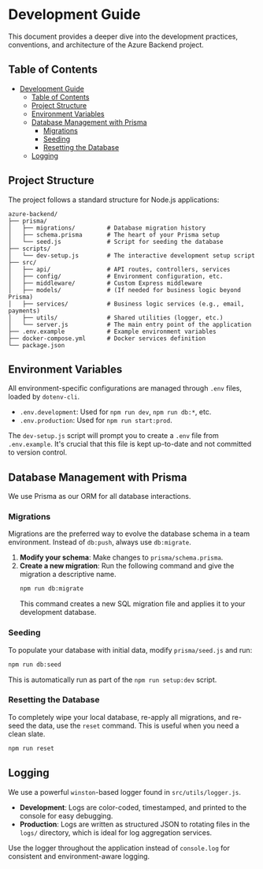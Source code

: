 # Development Guide

This document provides a deeper dive into the development practices, conventions, and architecture of the Azure Backend project.

## Table of Contents

- [Development Guide](#development-guide)
	- [Table of Contents](#table-of-contents)
	- [Project Structure](#project-structure)
	- [Environment Variables](#environment-variables)
	- [Database Management with Prisma](#database-management-with-prisma)
		- [Migrations](#migrations)
		- [Seeding](#seeding)
		- [Resetting the Database](#resetting-the-database)
	- [Logging](#logging)

## Project Structure

The project follows a standard structure for Node.js applications:

```
azure-backend/
├── prisma/
│   ├── migrations/         # Database migration history
│   ├── schema.prisma       # The heart of your Prisma setup
│   └── seed.js             # Script for seeding the database
├── scripts/
│   └── dev-setup.js        # The interactive development setup script
├── src/
│   ├── api/                # API routes, controllers, services
│   ├── config/             # Environment configuration, etc.
│   ├── middleware/         # Custom Express middleware
│   ├── models/             # (If needed for business logic beyond Prisma)
│   ├── services/           # Business logic services (e.g., email, payments)
│   ├── utils/              # Shared utilities (logger, etc.)
│   └── server.js           # The main entry point of the application
├── .env.example            # Example environment variables
├── docker-compose.yml      # Docker services definition
└── package.json
```

## Environment Variables

All environment-specific configurations are managed through `.env` files, loaded by `dotenv-cli`.

- `.env.development`: Used for `npm run dev`, `npm run db:*`, etc.
- `.env.production`: Used for `npm run start:prod`.

The `dev-setup.js` script will prompt you to create a `.env` file from `.env.example`. It's crucial that this file is kept up-to-date and not committed to version control.

## Database Management with Prisma

We use Prisma as our ORM for all database interactions.

### Migrations

Migrations are the preferred way to evolve the database schema in a team environment. Instead of `db:push`, always use `db:migrate`.

1.  **Modify your schema**: Make changes to `prisma/schema.prisma`.
2.  **Create a new migration**: Run the following command and give the migration a descriptive name.
    ```bash
    npm run db:migrate
    ```
    This command creates a new SQL migration file and applies it to your development database.

### Seeding

To populate your database with initial data, modify `prisma/seed.js` and run:
```bash
npm run db:seed
```
This is automatically run as part of the `npm run setup:dev` script.

### Resetting the Database

To completely wipe your local database, re-apply all migrations, and re-seed the data, use the `reset` command. This is useful when you need a clean slate.
```bash
npm run reset
```

## Logging

We use a powerful `winston`-based logger found in `src/utils/logger.js`.

- **Development**: Logs are color-coded, timestamped, and printed to the console for easy debugging.
- **Production**: Logs are written as structured JSON to rotating files in the `logs/` directory, which is ideal for log aggregation services.

Use the logger throughout the application instead of `console.log` for consistent and environment-aware logging.
